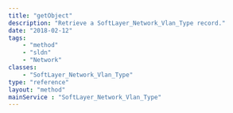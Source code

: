```yaml
---
title: "getObject"
description: "Retrieve a SoftLayer_Network_Vlan_Type record."
date: "2018-02-12"
tags:
    - "method"
    - "sldn"
    - "Network"
classes:
    - "SoftLayer_Network_Vlan_Type"
type: "reference"
layout: "method"
mainService : "SoftLayer_Network_Vlan_Type"
---
```

